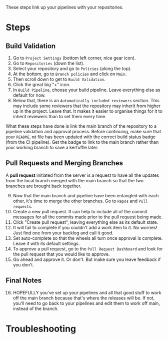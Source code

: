 These steps link up your pipelines with your repositories.

# Steps
## Build Validation
1. Go to `Project Settings` (bottom left corner, nice gear icon).
1. Go to `Repositories` (down the list).
1. Select your repository and go to `Policies` (along the top).
1. At the bottom, go to `Branch policies` and click on `Main`.
1. Then scroll down to get to `Build Validation`.
1. Click the great big "+" icon.
1. In `Build Pipeline`, choose your build pipeline. Leave everything else as default for now.
1. Below that, there is an `Automatically included reviewers` section. This may include some reviewers that the repository may inherit from higher up in the project. Leave that. It makes it easier to organise things for it to inherit reviewers than to set them every time.

What these steps have done is link the main branch of the repository to a pipeline validation and approval process.
Before continuing, make sure that your `README.md` file has been updated with the correct build status badge (from the CI pipeline). Get the badge to link to the main branch rather than your working branch to save a kerfuffle later.

## Pull Requests and Merging Branches

A **pull request** initiated from the server is a request to have all the updates from the local branch merged with the main branch so that the two branches are brought back together.

9. Now that the main branch and pipeline have been entangled with each other, it's time to merge the other branches. Go to `Repos` and `Pull requests`.
1. Create a new pull request. It can help to include all of the commit messages for all the commits made prior to the pull request being made.
1. Click "Create pull request", leaving everything else as its default state.
1. It will fail to complete if you couldn't add a work item to it. No worries! Just find one from your backlog and call it good.
1. Set auto-complete so that the wheels all turn once approval is complete. Leave it with its default settings.
1. To approve a pull request, go to the `Pull Request Dashboard` and look for the pull request that you would like to approve.
1. Go ahead and approve it. Or don't. But make sure you leave feedback if you don't.

## Final Notes

16. HOPEFULLY you've set up your pipelines and all that good stuff to work off the main branch because that's where the releases will be. If not, you'll need to go back to your pipelines and edit them to work off main, instead of the branch.

# Troubleshooting